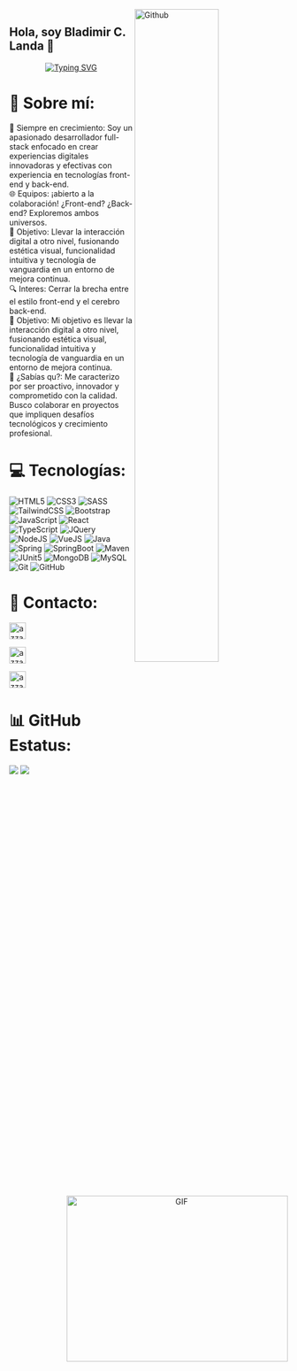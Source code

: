 <img width="55%" align="right" alt="Github" src="https://raw.githubusercontent.com/onimur/.github/master/.resources/git-header.svg" />

## Hola, soy Bladimir C. Landa 👋

<div align=center>
      <a href="https://git.io/typing-svg"><img src="https://readme-typing-svg.demolab.com/?font=VT323&size=35&duration=3500&pause=300&color=6A0572&center=true&vCenter=true&width=500&lines=Hola%2C+Soy+Bladimir;Bienvenidos+a+mi+Perfil+GitHub;Desarrollador+Backend+y+Frontend;Comencemos+a+trabajar+juntos" alt="Typing SVG" /></a>
</div>

# 💫 Sobre mí:
🚀 Siempre en crecimiento: Soy un apasionado desarrollador full-stack enfocado en crear experiencias digitales innovadoras y efectivas con experiencia en tecnologías front-end y back-end.<br>
🌐 Equipos: ¡abierto a la colaboración! ¿Front-end? ¿Back-end? Exploremos ambos universos.<br>
📘 Objetivo: Llevar la interacción digital a otro nivel, fusionando estética visual, funcionalidad intuitiva y tecnología de vanguardia en un entorno de mejora continua.<br>
🔍 Interes: Cerrar la brecha entre el estilo front-end y el cerebro back-end.<br>
💯 Objetivo: Mi objetivo es llevar la interacción digital a otro nivel, fusionando estética visual, funcionalidad intuitiva y tecnología de vanguardia en un entorno de mejora continua. <br>
🌟 ¿Sabías qu?: Me caracterizo por ser proactivo, innovador y comprometido con la calidad. Busco colaborar en proyectos que impliquen desafíos tecnológicos y crecimiento profesional.

<a target="_blank" align="center">
  <img align="right" top="500" height="300" width="400" alt="GIF" src="https://media.giphy.com/media/SWoSkN6DxTszqIKEqv/giphy.gif">
</a>

# 💻 Tecnologías:
![HTML5](https://img.shields.io/badge/html5-%23E34F26.svg?style=for-the-badge&logo=html5&logoColor=white) 
![CSS3](https://img.shields.io/badge/css3-%231572B6.svg?style=for-the-badge&logo=css3&logoColor=white)
![SASS](https://img.shields.io/badge/SASS-hotpink.svg?style=for-the-badge&logo=SASS&logoColor=white) 
![TailwindCSS](https://img.shields.io/badge/tailwindcss-%2338B2AC.svg?style=for-the-badge&logo=tailwind-css&logoColor=white) 
![Bootstrap](https://img.shields.io/badge/bootstrap-%23563D7C.svg?style=for-the-badge&logo=bootstrap&logoColor=white) 
![JavaScript](https://img.shields.io/badge/javascript-%23323330.svg?style=for-the-badge&logo=javascript&logoColor=%23F7DF1E) 
![React](https://img.shields.io/badge/react-%2320232a.svg?style=for-the-badge&logo=react&logoColor=%2361DAFB) 
![TypeScript](https://img.shields.io/badge/TypeScript-007ACC?style=for-the-badge&logo=typescript&logoColor=white)
![JQuery](https://img.shields.io/badge/jQuery-0769AD?style=for-the-badge&logo=jquery&logoColor=white)
![NodeJS](https://img.shields.io/badge/node.js-339933?style=for-the-badge&logo=Node.js&logoColor=white)
![VueJS](https://img.shields.io/badge/Vue.js-35495E?style=for-the-badge&logo=vuedotjs&logoColor=4FC08D)
![Java](https://img.shields.io/badge/Java-ED8B00?style=for-the-badge&logo=openjdk&logoColor=white)
![Spring](https://img.shields.io/badge/Spring-6DB33F?style=for-the-badge&logo=spring&logoColor=white)
![SpringBoot](	https://img.shields.io/badge/Spring_Boot-6DB33F?style=for-the-badge&logo=spring-boot&logoColor=white)
![Maven](	https://img.shields.io/badge/maven-C71A36?style=for-the-badge&logo=apachemaven&logoColor=white)
![JUnit5](https://img.shields.io/badge/Junit5-25A162?style=for-the-badge&logo=junit5&logoColor=white)
![MongoDB](https://img.shields.io/badge/MongoDB-%234ea94b.svg?style=for-the-badge&logo=mongodb&logoColor=white)
![MySQL](https://img.shields.io/badge/MySQL-4479A1?style=for-the-badge&logo=mysql&logoColor=white)
![Git](https://img.shields.io/badge/GIT-E44C30?style=for-the-badge&logo=git&logoColor=white)
![GitHub](https://img.shields.io/badge/GitHub-100000?style=for-the-badge&logo=github&logoColor=white)

# 📩 Contacto:
<a href="https://www.linkedin.com/in/bladimir-landa02/"><img align="center"
         src="https://img.shields.io/badge/linkedin-%231DA1F2.svg?style=for-the-badge&logo=linkedin&logoColor=white"
         alt="azzar" height="30"/>
</a>

<a href="mailto:bladimircarrillolanda02@gmail.com" target="blank"><img align="center"
         src="https://img.shields.io/badge/gmail-EA4335.svg?style=for-the-badge&logo=gmail&logoColor=white"
         alt="azzar" height="30"/>
</a>

<a href="https://wa.me/+5215545698729" target="blank"><img align="center"
         src="https://img.shields.io/badge/whatsapp-4B7F1.svg?style=for-the-badge&logo=whatsapp&logoColor=white"
         alt="azzar" height="30"/>
</a>

# 📊 GitHub Estatus:
![](https://github-profile-trophy.vercel.app/?username=Aneal07&theme=onedark&no-frame=true&no-bg=false&margin-w=4)
![](https://github-readme-stats.vercel.app/api/top-langs/?username=Aneal07&theme=dark&hide_border=false&include_all_commits=false&count_private=false&layout=compact)



